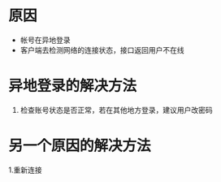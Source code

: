 <!-- TITLE: 故障 20010009 网络已断开请重新登录 -->
<!-- SUBTITLE: 本错误属于天翼校园客户端错误-->

# 原因

- 帐号在异地登录
- 客户端去检测网络的连接状态，接口返回用户不在线

# 异地登录的解决方法

1. 检查账号状态是否正常，若在其他地方登录，建议用户改密码

# 另一个原因的解决方法

1.重新连接